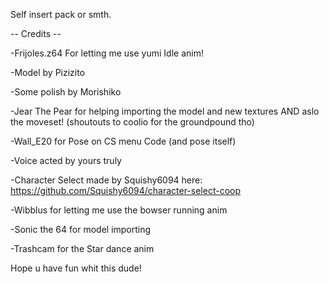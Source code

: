 Self insert pack or smth.

-- Credits --

-Frijoles.z64 For letting me use yumi Idle anim!
 
-Model by Pizizito
 
-Some polish by Morishiko
 
-Jear The Pear for helping importing the model and new textures AND aslo the moveset! (shoutouts to coolio for the groundpound tho)

-Wall_E20 for Pose on CS menu Code (and pose itself)

-Voice acted by yours truly

-Character Select made by Squishy6094 here: https://github.com/Squishy6094/character-select-coop

-Wibblus for letting me use the bowser running anim

-Sonic the 64 for model importing

-Trashcam for the Star dance anim

Hope u have fun whit this dude!
